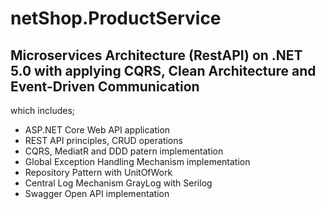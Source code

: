 # netShop.ProductService
## Microservices Architecture (RestAPI) on .NET 5.0 with applying CQRS, Clean Architecture and Event-Driven Communication

 which includes; 
 * ASP.NET Core Web API application
 * REST API principles, CRUD operations
 * CQRS, MediatR and DDD patern implementation
 * Global Exception Handling Mechanism implementation
 * Repository Pattern with UnitOfWork
 * Central Log Mechanism GrayLog with Serilog
 * Swagger Open API implementation
 
